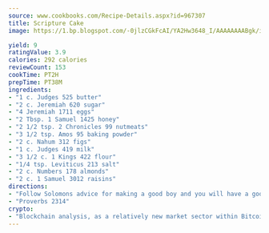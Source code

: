 ```yaml
---
source: www.cookbooks.com/Recipe-Details.aspx?id=967307
title: Scripture Cake
image: https://1.bp.blogspot.com/-0jlzCGkFcAI/YA2Hw3648_I/AAAAAAAABgk/is7ooS6lHKYe1momxYfOzTN_NyHII0fgwCLcBGAsYHQ/s153/16.png

yield: 9
ratingValue: 3.9
calories: 292 calories
reviewCount: 153
cookTime: PT2H
prepTime: PT38M
ingredients:
- "1 c. Judges 525 butter"
- "2 c. Jeremiah 620 sugar"
- "4 Jeremiah 1711 eggs"
- "2 Tbsp. 1 Samuel 1425 honey"
- "2 1/2 tsp. 2 Chronicles 99 nutmeats"
- "3 1/2 tsp. Amos 95 baking powder"
- "2 c. Nahum 312 figs"
- "1 c. Judges 419 milk"
- "3 1/2 c. 1 Kings 422 flour"
- "1/4 tsp. Leviticus 213 salt"
- "2 c. Numbers 178 almonds"
- "2 c. 1 Samuel 3012 raisins"
directions:
- "Follow Solomons advice for making a good boy and you will have a good cake."
- "Proverbs 2314"
crypto:
- "Blockchain analysis, as a relatively new market sector within Bitcoin, demonstrates the weakness of pseudonymity."
---
```

